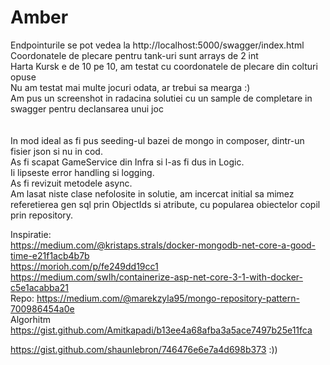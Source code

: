 # Amber
Endpointurile se pot vedea la http://localhost:5000/swagger/index.html<br/>
Coordonatele de plecare pentru tank-uri sunt arrays de 2 int<br/>
Harta Kursk e de 10 pe 10, am testat cu coordonatele de plecare din colturi opuse<br/>
Nu am testat mai multe jocuri odata, ar trebui sa mearga :)<br/>
Am pus un screenshot in radacina solutiei cu un sample de completare in swagger pentru declansarea unui joc<br/>
<br/>
<br/>
In mod ideal as fi pus seeding-ul bazei de mongo in composer, dintr-un fisier json si nu in cod.<br/>
As fi scapat GameService din Infra si l-as fi dus in Logic.<br/>
Ii lipseste error handling si logging.<br/>
As fi revizuit metodele async.<br/>
Am lasat niste clase nefolosite in solutie, am incercat initial sa mimez referetierea gen sql prin ObjectIds si atribute, cu popularea obiectelor copil prin repository.

Inspiratie:<br/>
https://medium.com/@kristaps.strals/docker-mongodb-net-core-a-good-time-e21f1acb4b7b<br/>
https://morioh.com/p/fe249dd19cc1<br/>
https://medium.com/swlh/containerize-asp-net-core-3-1-with-docker-c5e1acabba21<br/>
Repo: https://medium.com/@marekzyla95/mongo-repository-pattern-700986454a0e<br/>
Algorhitm https://gist.github.com/Amitkapadi/b13ee4a68afba3a5ace7497b25e11fca<br/>

https://gist.github.com/shaunlebron/746476e6e7a4d698b373 :)) <br/>
